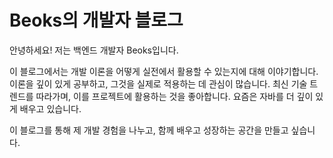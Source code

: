 # Beoks의 개발자 블로그

안녕하세요! 저는 백엔드 개발자 Beoks입니다.

이 블로그에서는 개발 이론을 어떻게 실전에서 활용할 수 있는지에 대해 이야기합니다. 이론을 깊이 있게 공부하고, 그것을 실제로 적용하는 데 관심이 많습니다. 최신 기술 트렌드를 따라가며, 이를 프로젝트에 활용하는 것을 좋아합니다. 요즘은 자바를 더 깊이 있게 배우고 있습니다.

이 블로그를 통해 제 개발 경험을 나누고, 함께 배우고 성장하는 공간을 만들고 싶습니다.

